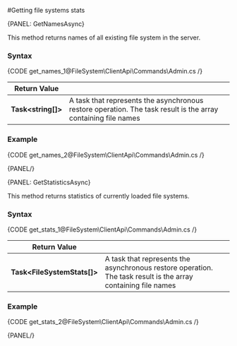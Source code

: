 ﻿#Getting file systems stats

{PANEL: GetNamesAsync}

This method returns names of all existing file system in the server.

### Syntax

{CODE get_names_1@FileSystem\ClientApi\Commands\Admin.cs /}

| Return Value | |
| ------------- | ------------- |
| **Task&lt;string[]&gt;** | A task that represents the asynchronous restore operation. The task result is the array containing file names |

### Example

{CODE get_names_2@FileSystem\ClientApi\Commands\Admin.cs /}

{PANEL/}

{PANEL: GetStatisticsAsync}

This method returns statistics of currently loaded file systems.

### Syntax

{CODE get_stats_1@FileSystem\ClientApi\Commands\Admin.cs /}

| Return Value | |
| ------------- | ------------- |
| **Task&lt;FileSystemStats[]&gt;** | A task that represents the asynchronous restore operation. The task result is the array containing file names |

### Example

{CODE get_stats_2@FileSystem\ClientApi\Commands\Admin.cs /}

{PANEL/}
